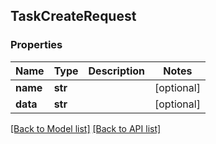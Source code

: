 ## TaskCreateRequest

### Properties
Name | Type | Description | Notes
------------ | ------------- | ------------- | -------------
**name** | **str** |  | [optional] 
**data** | **str** |  | [optional] 

[[Back to Model list]](#documentation-for-models) [[Back to API list]](#documentation-for-api-endpoints)



